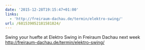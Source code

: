 ```yaml
---
date: '2015-12-28T19:15:47+01:00'
links:
  - 'http://freiraum-dachau.de/termin/elektro-swing/'
url: /681539052181581824/
---
```

Swing your huefte at Elektro Swing in Freiraum Dachau next week http://freiraum-dachau.de/termin/elektro-swing/
